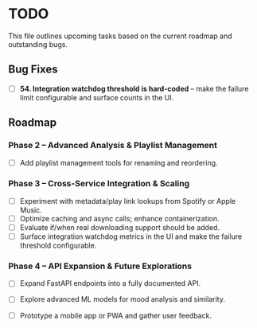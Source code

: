 # TODO

This file outlines upcoming tasks based on the current roadmap and outstanding bugs.

## Bug Fixes
- [ ] **54. Integration watchdog threshold is hard-coded** – make the failure limit configurable and surface counts in the UI.

## Roadmap
### Phase 2 – Advanced Analysis & Playlist Management
- [ ] Add playlist management tools for renaming and reordering.

### Phase 3 – Cross-Service Integration & Scaling
- [ ] Experiment with metadata/play link lookups from Spotify or Apple Music.
- [ ] Optimize caching and async calls; enhance containerization.
- [ ] Evaluate if/when real downloading support should be added.
- [ ] Surface integration watchdog metrics in the UI and make the failure threshold configurable.

### Phase 4 – API Expansion & Future Explorations
- [ ] Expand FastAPI endpoints into a fully documented API.
- [ ] Explore advanced ML models for mood analysis and similarity.
- [ ] Prototype a mobile app or PWA and gather user feedback.

